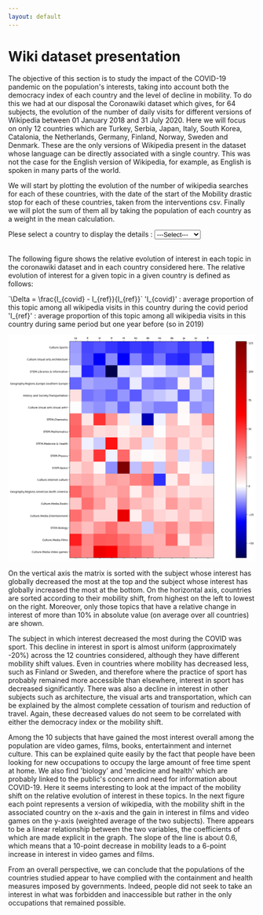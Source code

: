 ```yaml
---
layout: default
---
```


# Wiki dataset presentation


The objective of this section is to study the impact of the COVID-19 pandemic on the population's interests, taking into account both the democracy index of each country and the level of decline in mobility. To do this we had at our disposal the Coronawiki dataset which gives, for 64 subjects, the evolution of the number of daily visits for different versions of Wikipedia between 01 January 2018 and 31 July 2020. Here we will focus on only 12 countries which are Turkey, Serbia, Japan, Italy, South Korea, Catalonia, the Netherlands, Germany, Finland, Norway, Sweden and Denmark. These are the only versions of Wikipedia present in the dataset whose language can be directly associated with a single country. This was not the case for the English version of Wikipedia, for example, as English is spoken in many parts of the world.

We will start by plotting the evolution of the number of wikipedia searches for each of these countries, with the date of the start of the Mobility drastic stop for each of these countries, taken from the interventions csv. Finally we will plot the sum of them all by taking the population of each country as a weight in the mean calculation.

<html>
Plese select a country to display the details :
<label for="registration_select_country"></label>
<select id="registration_selection_country" name="registration_country">
    <option value = "select country" selected="selected_country"> ---Select--- </option>
    <option value = "Sweden">Sweden</option>
    <option value = "Denmark">Denmark</option>
    <option value = "Italy">Italy</option>
    <option value = "Norway">Norway</option>
    <option value = "Germany">Germany</option>
    <option value = "Japan">Japan</option>
    <option value = "Netherlands">Netherlands</option>
    <option value = "Finland">Finland</option>
    <option value = "Catalonia">Catalonia</option>
    <option value = "Turkey">Turkey</option>
    <option value = "Sum of all">Sum of all</option>
</select>

<section id = "show_Sweden" style="display: none;">
<p>
<h3><b>Sweden</b></h3>
<br>
<br>
<p align='center'>
<img src="images/Sweden_wiki.png" />
</p>
</p>
</section>



<section id = "show_Denmark" style="display: none;">
<p>
<h3><b>Denmark</b></h3>
<br>
<br>
<p align='center'>
<img src="images/Denmark_wiki.png" />
</p>
</p>
</section>



<section id = "show_Italy" style="display: none;">
<p>
<h3><b>Italy</b></h3>
<br>
<br>
<p align='center'>
<img src="images/Italy_wiki.png" />
</p>
</p>
</section>



<section id = "show_Norway" style="display: none;">
<p>
<h3><b>Norway</b></h3>
<br>
<br>
<p align='center'>
<img src="images/Norway_wiki.png" />
</p>
</p>
</section>




<section id = "show_Germany" style="display: none;">
<p>
<h3><b>Germany</b></h3>
<br>
<br>
<p align='center'>
<img src="images/Germany_wiki.png" />
</p>
</p>
</section>




<section id = "show_Japan" style="display: none;">
<p>
<h3><b>Japan</b></h3>
<br>
<br>
<p align='center'>
<img src="images/Japan_wiki.png" />
</p>
</p>
</section>



<section id = "show_Netherlands" style="display: none;">
<p>
<h3><b>The Netherlands</b></h3>
<br>
<br>
<p align='center'>
<img src="images/Netherlands_wiki.png" />
</p>
</p>
</section>



<section id = "show_Finland" style="display: none;">
<p>
<h3><b>Finland</b></h3>
<br>
<br>
<p align='center'>
<img src="images/Finland_wiki.png" />
</p>
</p>
</section>



<section id = "show_Catalonia" style="display: none;">
<p>
<h3><b>Catalonia</b></h3>
<br>
<br>
<p align='center'>
<img src="images/Catalonya_wiki.png" />
</p>
</p>
</section>



<section id = "show_Turkey" style="display: none;">
<p>
<h3><b>Turkey</b></h3>
<br>
<br>
<p align='center'>
<img src="images/Turkey_wiki.png" />
</p>
</p>
</section>


<section id = "show_Sum_of_all" style="display: none;">
<p>
<h3><b>Sum of all</b></h3>
<br>
<br>
<p align='center'>
<img src="images/Sum_wiki.png" />
</p>
</p>
</section>

<br>
<br>

<script src='javascript_code_louis.js'></script>

</html>


The following figure shows the relative evolution of interest in each topic in the coronawiki dataset and in each country considered here. The relative evolution of interest for a given topic in a given country is defined as follows: 

<html>
<head>
  <script async="true" src="https://cdn.jsdelivr.net/npm/mathjax@2/MathJax.js?config=TeX-MML-AM_CHTML"> </script>
</head>
<div class="cmath">
`\Delta = \frac{I_{covid} - I_{ref}}{I_{ref}}`
'I_{covid}' : average proportion of this topic among all wikipedia visits in this country during the covid period
'I_{ref}' : average proportion of this topic among all wikipedia visits in this country during same period but one year before (so in 2019)
</div>
</html>

![plot_interests_matrix](images/matrice_seuil10.png)


On the vertical axis the matrix is sorted with the subject whose interest has globally decreased the most at the top and the subject whose interest has globally increased the most at the bottom. On the horizontal axis, countries are sorted according to their mobility shift, from highest on the left to lowest on the right. 
Moreover, only those topics that have a relative change in interest of more than 10% in absolute value (on average over all countries) are shown.

The subject in which interest decreased the most during the COVID was sport. 
This decline in interest in sport is almost uniform (approximately -20%) across the 12 countries considered, although they have different mobility shift values. Even in countries where mobility has decreased less, such as Finland or Sweden, and therefore where the practice of sport has probably remained more accessible than elsewhere, interest in sport has decreased significantly. There was also a decline in interest in other subjects such as architecture, the visual arts and transportation, which can be explained by the almost complete cessation of tourism and reduction of travel. Again, these decreased values do not seem to be correlated with either the democracy index or the mobility shift.

Among the 10 subjects that have gained the most interest overall among the population are video games, films, books, entertainment and internet culture. This can be explained quite easily by the fact that people have been looking for new occupations to occupy the large amount of free time spent at home. We also find 'biology' and 'medicine and health' which are probably linked to the public's concern and need for information about COVID-19. Here it seems interesting to look at the impact of the mobility shift on the relative evolution of interest in these topics. In the next figure each point represents a version of wikipedia, with the mobility shift in the associated country on the x-axis and the gain in interest in films and video games on the y-axis (weighted average of the two subjects). There appears to be a linear relationship between the two variables, the coefficients of which are made explicit in the graph. The slope of the line is about 0.6, which means that a 10-point decrease in mobility leads to a 6-point increase in interest in video games and films.

From an overall perspective, we can conclude that the populations of the countries studied appear to have complied with the containment and health measures imposed by governments. Indeed, people did not seek to take an interest in what was forbidden and inaccessible but rather in the only occupations that remained possible.


